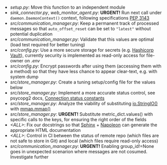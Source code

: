 * *setup.py*: Move this function to an independent module
* *sink_connector.py*, *web_monitor_agent.py*: **URGENT!** Run next call under `daemon.DaemonContext()` context, following specifications [PEP 3143](https://www.python.org/dev/peps/pep-3143/)
* *src/communication_manager.py*: Keep a permanent track of processed messages so that `auto_offset_reset` can be set to `"latest"` without potential duplication
* *src/communication_manager.py*: Validate that this values are optimal (load test required for better tuning)
* *src/config.py*: Use a more secure storage for secrets (e.g. [Hashicorp Vault](https://www.vaultproject.io/)), currently security is implemented as read-only access for file-owner on *.env*
* *src/config.py*: Encrypt passwords after using them (accessing them with a method) so that they have less chance to appear clear-text, e.g. with system dump
* *src/store_manager.py*: Create a tuning setup/config file for the values below
* *src/store_manager.py*: Implement a more accurate status control, see psycopg2 docs, [Connection status constants](https://www.psycopg.org/docs/extensions.html#connection-status-constants)
* *src/store_manager.py*: Analyze the viability of substituting [io.StringIO()](https://docs.python.org/3/library/io.html#io.StringIO) with [mmap.mmap()](https://docs.python.org/3/library/mmap.html#mmap.mmap)
* *src/store_manager.py*: **URGENT!** Substitute metric_dict.values() with specific calls to the keys, for ensuring the right order of the fields
* *\<ALL\>*: Fix our docstrings so that [Sphinx](https://www.sphinx-doc.org/en/master/) + [Napoleon](https://sphinxcontrib-napoleon.readthedocs.io/en/latest/index.html) can generate the appropriate HTML documentation
* *\<ALL\>*: Control in CI between the status of remote repo (which files are not safe to store in Git) and local (which files require read-only access)
* *src/communication_manager.py*: **URGENT!** Enabling group_id!=None goes in unexpected scenarion where messages are not cosumed. Investigate further
